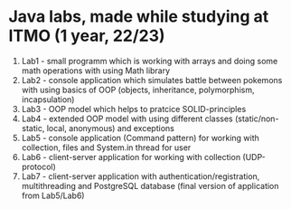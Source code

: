 # Java labs, made while studying at ITMO (1 year, 22/23)
1. Lab1 - small programm which is working with arrays and doing some math operations with using Math library
2. Lab2 - console application which simulates battle between pokemons with using basics of OOP (objects, inheritance, polymorphism, incapsulation)
3. Lab3 - OOP model which helps to pratcice SOLID-principles
4. Lab4 - extended OOP model with using different classes (static/non-static, local, anonymous) and exceptions
5. Lab5 - console application (Command pattern) for working with collection, files and System.in thread for user
6. Lab6 - client-server application for working with collection (UDP-protocol)
7. Lab7 - client-server application with authentication/registration, multithreading and PostgreSQL database (final version of application from Lab5/Lab6)
